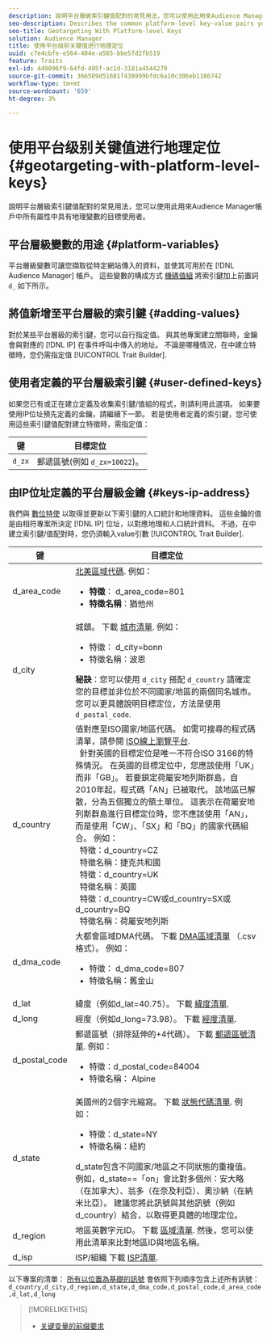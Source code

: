 ```yaml
---
description: 說明平台層級索引鍵值配對的常見用法，您可以使用此用來Audience Manager帳戶中所有屬性中具有地理變數的目標使用者。
seo-description: Describes the common platform-level key-value pairs you can use to target users with geographic variables across all properties in your Audience Manager account.
seo-title: Geotargeting With Platform-level Keys
solution: Audience Manager
title: 使用平台级别关键值进行地理定位
uuid: c7e4cbfe-e564-404e-a565-bbe5fd2fb519
feature: Traits
exl-id: 449096f9-64fd-495f-ac1d-3181a4544279
source-git-commit: 366589d51601f438999bfdc6a10c306eb1186742
workflow-type: tm+mt
source-wordcount: '659'
ht-degree: 3%

---
```


# 使用平台级别关键值进行地理定位 {#geotargeting-with-platform-level-keys}

說明平台層級索引鍵值配對的常見用法，您可以使用此用來Audience Manager帳戶中所有屬性中具有地理變數的目標使用者。

<!-- c_tb_platform_vars.xml -->

## 平台層級變數的用途 {#platform-variables}

平台層級變數可讓您擷取從特定網站傳入的資料，並使其可用於在 [!DNL Audience Manager] 帳戶。 這些變數的構成方式 [機碼值組](../../reference/key-value-pairs-explained.md) 將索引鍵加上前置詞 `d_` 如下所示。

## 將值新增至平台層級的索引鍵 {#adding-values}

對於某些平台層級的索引鍵，您可以自行指定值。 與其他專案建立關聯時，金鑰會與對應的 [!DNL IP] 在事件呼叫中傳入的地址。 不論是哪種情況，在中建立特徵時，您仍需指定值 [!UICONTROL Trait Builder].

## 使用者定義的平台層級索引鍵 {#user-defined-keys}

如果您已有或正在建立定義及收集索引鍵/值組的程式，則請利用此選項。 如果要使用IP位址預先定義的金鑰，請繼續下一節。 若是使用者定義的索引鍵，您可使用這些索引鍵值配對建立特徵時，需指定值：

| 键 | 目標定位 |
|---|---|
| `d_zx` | 郵遞區號(例如 `d_zx=10022`)。 |

## 由IP位址定義的平台層級金鑰 {#keys-ip-address}

我們與 [數位特使](https://www.digitalenvoy.com/) 以取得並更新以下索引鍵的人口統計和地理資料。 這些金鑰的值是由相符專案所決定 [!DNL IP] 位址，以對應地理和人口統計資料。 不過，在中建立索引鍵/值配對時，您仍須輸入value引數 [!UICONTROL Trait Builder].

| 键 | 目標定位 |
|--- |--- |
| d_area_code | [北美區域代碼](https://en.wikipedia.org/wiki/List_of_North_American_Numbering_Plan_area_codes).  例如： <ul><li>**特徵**： d_area_code=801</li><li>**特徵名稱**：猶他州</li></ul> |
| d_city | 城鎮。 下載 [城市清單](assets/d_city.txt).  例如： <ul><li>特徵： d_city=bonn</li><li>特徵名稱：波恩</li></ul> **秘訣**：您可以使用 `d_city` 搭配 `d_country` 請確定您的目標並非位於不同國家/地區的兩個同名城市。 您可以更具體說明目標定位，方法是使用 `d_postal_code`. |
| d_country | 值對應至ISO國家/地區代碼。 如需可搜尋的程式碼清單，請參閱 [ISO線上瀏覽平台](https://www.iso.org/obp/ui/#home). <br>  針對英國的目標定位是唯一不符合ISO 3166的特殊情況。 在英國的目標定位中，您應該使用「UK」而非「GB」。  若要鎖定荷屬安地列斯群島，自2010年起，程式碼「AN」已被取代。 該地區已解散，分為五個獨立的領土單位。 這表示在荷屬安地列斯群島進行目標定位時，您不應該使用「AN」，而是使用「CW」、「SX」和「BQ」的國家代碼組合。  例如：  <br>  特徵：d_country=CZ  <br>  特徵名稱：捷克共和國 <br>  特徵：d_country=UK <br>  特徵名稱：英國  <br>  特徵：d_country=CW或d_country=SX或d_country=BQ  <br>  特徵名稱：荷屬安地列斯 |
| d_dma_code | 大都會區域DMA代碼。 下載 [DMA區域清單](assets/DMAregions.csv) （.csv格式）。  例如： <ul><li>特徵： d_dma_code=807</li><li>特徵名稱：舊金山</li></ul> |
| d_lat | 緯度（例如d_lat=40.75）。 下載 [緯度清單](assets/d_lat.txt). |
| d_long | 經度（例如d_long=73.98）。 下載 [經度清單](assets/d_long.txt). |
| d_postal_code | 郵遞區號（排除延伸的+4代碼）。 下載  [郵遞區號清單](assets/d_postal_code.txt).  例如： <ul><li>特徵：d_postal_code=84004 </li><li>特徵名稱： Alpine</li></ul> |
| d_state | 美國州的2個字元縮寫。 下載 [狀態代碼清單](assets/d_state.txt).  例如： <ul><li>特徵：d_state=NY </li><li>特徵名稱：紐約</li></ul>d_state包含不同國家/地區之不同狀態的重複值。 例如，d_state==「on」會比對多個州：安大略（在加拿大）、翁多（在奈及利亞）、奧沙納（在納米比亞）。 建議您將此訊號與其他訊號（例如d_country）結合，以取得更具體的地理定位。 |
| d_region | 地區英數字元ID。 下載 [區域清單](assets/Country_RegionCodes_City.csv).  然後，您可以使用此清單來比對地區ID與地區名稱。 |
| d_isp | ISP/組織 下載 [ISP清單](assets/d_isp.txt). |

以下專案的清單： [所有以位置為基礎的訊號](assets/all.txt) 會依照下列順序包含上述所有訊號： `d_country,d_city,d_region,d_state,d_dma_code,d_postal_code,d_area_code,d_lat,d_long`

>[!MORELIKETHIS]
>
>* [关键变量的前缀要求](../../features/traits/trait-variable-prefixes.md)

